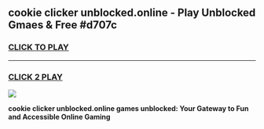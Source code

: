 
## cookie clicker unblocked.online - Play Unblocked Gmaes & Free #d707c
<h3>
<a href="https://news.freeplayer.one?title=cookie_clicker_unblocked.online&ref=03M">CLICK TO PLAY</a></h3>
<hr>

<h3>
<a href="https://news.freeplayer.one?title=cookie_clicker_unblocked.online&ref=03M">CLICK 2 PLAY</a>
  
</h3>

<a href="https://news.freeplayer.one?title=cookie_clicker_unblocked.online&ref=03M"><img src="https://clearcache.store/games.png"></a>


**cookie clicker unblocked.online games unblocked: Your Gateway to Fun and Accessible Online Gaming**
